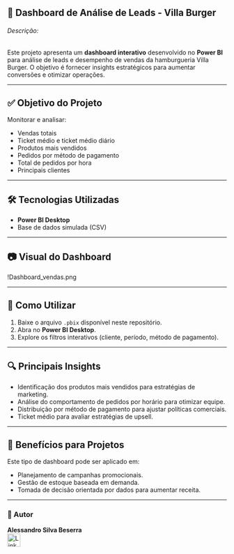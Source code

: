 ## 🍔 Dashboard de Análise de Leads - Villa Burger

###### Descrição:
   Este projeto apresenta um **dashboard interativo** desenvolvido no **Power BI** para análise de leads e desempenho de vendas da hamburgueria Villa Burger. O objetivo é fornecer insights estratégicos para aumentar conversões e otimizar operações.

---

## ✅ Objetivo do Projeto
Monitorar e analisar:
- Vendas totais
- Ticket médio e ticket médio diário
- Produtos mais vendidos
- Pedidos por método de pagamento
- Total de pedidos por hora
- Principais clientes

---

## 🛠️ Tecnologias Utilizadas
- **Power BI Desktop**
- Base de dados simulada (CSV)

---

## 📷 Visual do Dashboard
!Dashboard_vendas.png

---

## 🚀 Como Utilizar
1. Baixe o arquivo `.pbix` disponível neste repositório.
2. Abra no **Power BI Desktop**.
3. Explore os filtros interativos (cliente, período, método de pagamento).

---

## 🔍 Principais Insights
- Identificação dos produtos mais vendidos para estratégias de marketing.
- Análise do comportamento de pedidos por horário para otimizar equipe.
- Distribuição por método de pagamento para ajustar políticas comerciais.
- Ticket médio para avaliar estratégias de upsell.

---

## 📌 Benefícios para Projetos
Este tipo de dashboard pode ser aplicado em:
- Planejamento de campanhas promocionais.
- Gestão de estoque baseada em demanda.
- Tomada de decisão orientada por dados para aumentar receita.

---

### 📎 Autor
**Alessandro Silva Beserra**  
[<img src='https://img.shields.io/badge/LinkedIn-0077B5?style=for-the-badge&logo=linkedin&logoColor=white' alt='Linkedin' height='30'>]([https://www.linkedin.com/in/alessandrosbeserra/)
